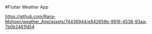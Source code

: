 #Flutter Weather App



https://github.com/Rana-Mohsen/weather_App/assets/74436944/e842658b-9916-4538-93aa-7b0b2461fd54

